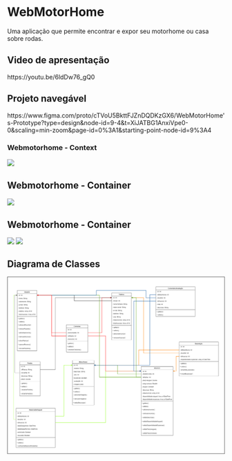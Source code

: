 # WebMotorHome
Uma aplicação que permite encontrar e expor seu motorhome ou casa sobre rodas. 

<h2>Video de apresentação</h2>  
https://youtu.be/6ldDw76_gQ0

<h2>Projeto navegável</h2>
https://www.figma.com/proto/cTVoU5BkttFJZnDQDKzGX6/WebMotorHome's-Prototype?type=design&node-id=9-4&t=XiJATBG1AnxiVpe0-0&scaling=min-zoom&page-id=0%3A1&starting-point-node-id=9%3A4  

<h3>Webmotorhome - Context</h3>
<img src="/Arquitetura/docs/HOME.md">

<h2>Webmotorhome - Container</h2>
<img src="Arquitetura/docs/Webmotorhome/HOME.md">

<h2>Webmotorhome - Container</h2>
<img src="Arquitetura/docs/Webmotorhome/Aplicacao Motorhome/HOME.md">
<img src="Arquitetura/docs/Webmotorhome/Motorhome app/HOME.md">

<h2>Diagrama de Classes</h2>
<img src="/Diagrama de classe.png">

